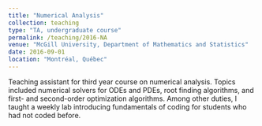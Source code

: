 ```yaml
---
title: "Numerical Analysis"
collection: teaching
type: "TA, undergraduate course"
permalink: /teaching/2016-NA
venue: "McGill University, Department of Mathematics and Statistics"
date: 2016-09-01
location: "Montréal, Québec"
---
```


Teaching assistant for third year course on numerical analysis. Topics included numerical solvers for ODEs and PDEs, root finding algorithms, and first- and second-order optimization algorithms. Among other duties, I taught a weekly lab introducing fundamentals of coding for students who had not coded before.

